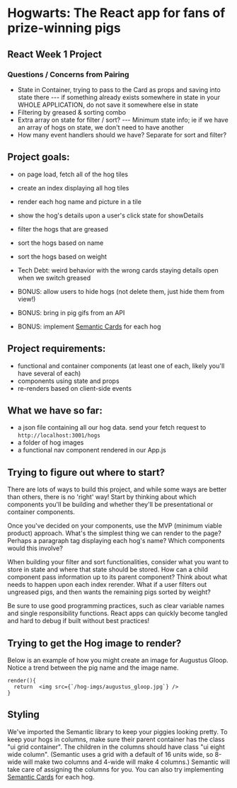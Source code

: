 # Hogwarts: The React app for fans of prize-winning pigs

## React Week 1 Project

### Questions / Concerns from Pairing
- State in Container, trying to pass to the Card as props and saving into state there
  --- if something already exists somewhere in state in your WHOLE APPLICATION, do not save it somewhere else in state 
- Filtering by greased & sorting combo
- Extra array on state for filter / sort? 
  --- Minimum state info; ie if we have an array of hogs on state, we don't need to have another
- How many event handlers should we have? Separate for sort and filter? 

## Project goals:

* on page load, fetch all of the hog tiles 
* create an index displaying all hog tiles
* render each hog name and picture in a tile
* show the hog's details upon a user's click
    state for showDetails
* filter the hogs that are greased
* sort the hogs based on name
* sort the hogs based on weight 




* Tech Debt: weird behavior with the wrong cards staying details open when we switch greased

* BONUS: allow users to hide hogs (not delete them, just hide them from view!)
* BONUS: bring in pig gifs from an API
* BONUS: implement [Semantic Cards](https://semantic-ui.com/views/card.html) for each hog

## Project requirements:

* functional and container components (at least one of each, likely you'll have several of each)
* components using state and props
* re-renders based on client-side events

## What we have so far:

* a json file containing all our hog data. send your fetch request to `http://localhost:3001/hogs`
* a folder of hog images
* a functional nav component rendered in our App.js

## Trying to figure out where to start?

There are lots of ways to build this project, and while some ways are better than others, there is no 'right' way! Start by thinking about which components you'll be building and whether they'll be presentational or container components.

Once you've decided on your components, use the MVP (minimum viable product) approach. What's the simplest thing we can render to the page? Perhaps a paragraph tag displaying each hog's name? Which components would this involve?

When building your filter and sort functionalities, consider what you want to store in state and where that state should be stored. How can a child component pass information up to its parent component? Think about what needs to happen upon each index rerender. What if a user filters out ungreased pigs, and then wants the remaining pigs sorted by weight?

Be sure to use good programming practices, such as clear variable names and single responsibility functions. React apps can quickly become tangled and hard to debug if built without best practices!

## Trying to get the Hog image to render?

Below is an example of how you might create an image for Augustus Gloop. Notice a trend between the pig name and the image name. 
```
render(){
  return  <img src={`/hog-imgs/augustus_gloop.jpg`} />
}

```


## Styling

We've imported the Semantic library to keep your piggies looking pretty. To keep your hogs in columns, make sure their parent container has the class "ui grid container". The children in the columns should have class "ui eight wide column". (Semantic uses a grid with a default of 16 units wide, so 8-wide will make two columns and 4-wide will make 4 columns.) Semantic will take care of assigning the columns for you. You can also try implementing [Semantic Cards](https://semantic-ui.com/views/card.html) for each hog.
